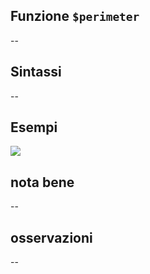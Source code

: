 ## Funzione `$perimeter`

--

## Sintassi

--

## Esempi

<img src="/img/geometria/xxx/$perimeter1.png">

## nota bene

--

## osservazioni

--